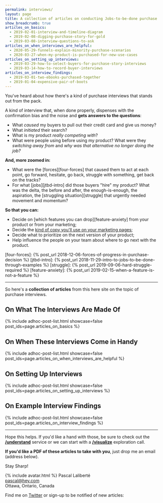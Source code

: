 ```yaml
---
permalink: interviews/
layout: page
title: A collection of articles on conducting Jobs-to-be-done purchase interviews...
show_breadcrumb: true
articles_on_basics:
  - 2019-02-01-interview-and-timeline-diagram
  - 2019-02-08-digging-purchase-story-for-gold
  - 2019-03-08-interview-questions-to-ask
articles_on_when_interviews_are_helpful:
  - 2020-05-29-funnels-explain-minority-purchase-scenarios
  - 2020-03-27-when-my-product-is-purchased-for-new-use-cases
articles_on_setting_up_interviews:
  - 2019-03-29-how-to-select-buyers-for-purchase-story-interviews
  - 2019-03-14-how-to-record-buyer-interviews
articles_on_interview_findings:
  - 2019-03-01-two-ebooks-purchased-together
  - 2019-01-04-expensive-pair-of-boots
---
```


You've heard about how there's a kind of purchase interviews that stands out from the pack.

A kind of interview that, when done properly, dispenses with the confirmation bias and the noise and **gets answers to the questions**:

* What _caused_ my buyers to pull out their credit card and give us money?
* What _initiated_ their search?
* What is my product _really competing with_?
* What were people using before using my product? What were they _switching away from_ and _why was that alternative no longer doing the job?_

**And, more zoomed in:**

* What were the [forces][four-forces] that caused them to act at each point, go forward, hesitate, go back, struggle with something, get back on the tracks?
* For what [jobs][jtbd-intro] did those buyers "hire" my product? What was the delta, the before and after, the enough-is-enough, the aspiration, the [struggling situation][struggle] that urgently needed movement and momentum?

**So that you can:**

* Decide on [which features you can drop][feature-anxiety] from your product or from your marketing;
* Decide the [kind of copy you'll use on your marketing pages](/struggle-first/vs-features-benefits/);
* Decide what to prioritize on the next version of your product;
* Help influence the people on your team about where to go next with the product.

[four-forces]: {% post_url 2018-12-06-forces-of-progress-in-purchase-decision %}
[jtbd-intro]: {% post_url 2018-11-29-intro-to-jobs-to-be-done-through-examples %}
[struggle]: {% post_url 2019-09-06-hard-struggle-required %}
[feature-anxiety]: {% post_url 2019-02-15-when-a-feature-is-not-a-feature %}

---

So here's a **collection of articles** from this here site on the topic of purchase interviews.

## On What The Interviews Are Made Of

{% include adhoc-post-list.html showcase=false post_ids=page.articles_on_basics %}

## On When These Interviews Come in Handy

{% include adhoc-post-list.html showcase=false post_ids=page.articles_on_when_interviews_are_helpful %}

## On Setting Up Interviews

{% include adhoc-post-list.html showcase=false post_ids=page.articles_on_setting_up_interviews %}

## On Example Interview Findings

{% include adhoc-post-list.html showcase=false post_ids=page.articles_on_interview_findings %}

---

Hope this helps. If you'd like a hand with those, be sure to check out the **[/understand](/understand)** service or we can start with a **[/visualize](/visualize)** exploration call.

**If you'd like a PDF of these articles to take with you**, just drop me an email (address below).

Stay Sharp!

{% include avatar.html %} Pascal Laliberté  
[pascal@hey.com](mailto:pascal@hey.com)  
Ottawa, Ontario, Canada

Find me on [Twitter][twitter] or sign-up to be notified of new articles:

[twitter]: https://twitter.com/pascallaliberte
[linkedin]: https://www.linkedin.com/in/pascallaliberte/ 
